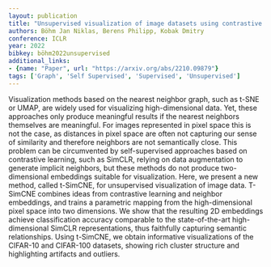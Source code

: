 ```yaml
---
layout: publication
title: "Unsupervised visualization of image datasets using contrastive learning"
authors: Böhm Jan Niklas, Berens Philipp, Kobak Dmitry
conference: ICLR
year: 2022
bibkey: böhm2022unsupervised
additional_links:
- {name: "Paper", url: "https://arxiv.org/abs/2210.09879"}
tags: ['Graph', 'Self Supervised', 'Supervised', 'Unsupervised']
---
```

Visualization methods based on the nearest neighbor graph, such as t-SNE or UMAP, are widely used for visualizing high-dimensional data. Yet, these approaches only produce meaningful results if the nearest neighbors themselves are meaningful. For images represented in pixel space this is not the case, as distances in pixel space are often not capturing our sense of similarity and therefore neighbors are not semantically close. This problem can be circumvented by self-supervised approaches based on contrastive learning, such as SimCLR, relying on data augmentation to generate implicit neighbors, but these methods do not produce two-dimensional embeddings suitable for visualization. Here, we present a new method, called t-SimCNE, for unsupervised visualization of image data. T-SimCNE combines ideas from contrastive learning and neighbor embeddings, and trains a parametric mapping from the high-dimensional pixel space into two dimensions. We show that the resulting 2D embeddings achieve classification accuracy comparable to the state-of-the-art high-dimensional SimCLR representations, thus faithfully capturing semantic relationships. Using t-SimCNE, we obtain informative visualizations of the CIFAR-10 and CIFAR-100 datasets, showing rich cluster structure and highlighting artifacts and outliers.